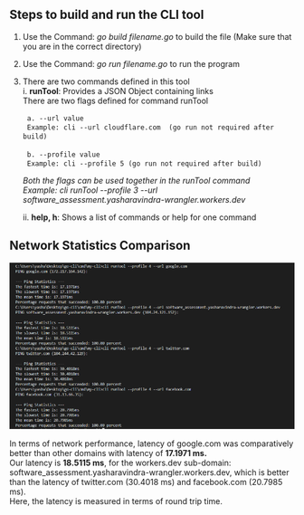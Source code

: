 ## Steps to build and run the CLI tool
1. Use the Command: *go build filename.go* to build the file (Make sure that you are in the correct directory)    
2. Use the Command: *go run filename.go* to run the program    
3. There are two commands defined in this tool    
	i. **runTool**: Provides a JSON Object containing links    
		There are two flags defined for command runTool

		a. --url value     
		Example: cli --url cloudflare.com  (go run not required after build)    

		b. --profile value     
		Example: cli --profile 5 (go run not required after build)     

	*Both the flags can be used together in the runTool command*     
	*Example: cli runTool --profile 3 --url software_assessment.yasharavindra-wrangler.workers.dev*

	ii. **help, h**: Shows a list of commands or help for one command     

## Network Statistics Comparison    

![Network Statistics](https://raw.githubusercontent.com/yasharavindra18/Go-CLI/master/NetworkStatistics.PNG)    

In terms of network performance, latency of google.com was comparatively better than other domains with latency of **17.1971 ms.**     
Our latency is **18.5115 ms**, for the workers.dev sub-domain: software_assessment.yasharavindra-wrangler.workers.dev, which is better than the latency of twitter.com (30.4018 ms) and facebook.com (20.7985 ms).      
Here, the latency is measured in terms of round trip time.
